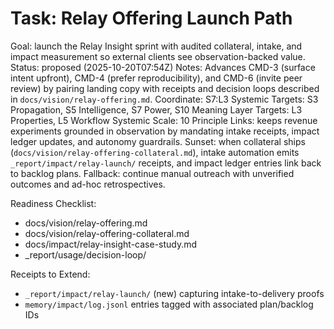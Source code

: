 # Task: Relay Offering Launch Path
Goal: launch the Relay Insight sprint with audited collateral, intake, and impact measurement so external clients see observation-backed value.
Status: proposed (2025-10-20T07:54Z)
Notes: Advances CMD-3 (surface intent upfront), CMD-4 (prefer reproducibility), and CMD-6 (invite peer review) by pairing landing copy with receipts and decision loops described in `docs/vision/relay-offering.md`.
Coordinate: S7:L3
Systemic Targets: S3 Propagation, S5 Intelligence, S7 Power, S10 Meaning
Layer Targets: L3 Properties, L5 Workflow
Systemic Scale: 10
Principle Links: keeps revenue experiments grounded in observation by mandating intake receipts, impact ledger updates, and autonomy guardrails.
Sunset: when collateral ships (`docs/vision/relay-offering-collateral.md`), intake automation emits `_report/impact/relay-launch/` receipts, and impact ledger entries link back to backlog plans.
Fallback: continue manual outreach with unverified outcomes and ad-hoc retrospectives.

Readiness Checklist:
- docs/vision/relay-offering.md
- docs/vision/relay-offering-collateral.md
- docs/impact/relay-insight-case-study.md
- _report/usage/decision-loop/

Receipts to Extend:
- `_report/impact/relay-launch/` (new) capturing intake-to-delivery proofs
- `memory/impact/log.jsonl` entries tagged with associated plan/backlog IDs
